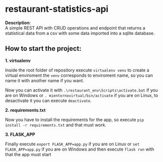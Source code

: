 

# restaurant-statistics-api

**Description**:  
A simple REST API with CRUD operations and endpoint that returns a statistical data from a csv with some data imported into a sqlite database.


## How to start the project:  

**1. virtualenv**  
  
Inside the root folder of repository execute `virtualenv venv` to create a virtual enviroment the `venv` corresponds to enviroment name, so you can name it with another name if you want.  
  
Now you can activate it with `.\restaurant_env\Scripts\activate.bat` if you are on Windows or `. mientornovirtual/bin/activate` if you are on Linux, to desactivate it you can execute `deactivate`.

**2. requirements.txt**  
  
Now you have to install the requirements for the app, so execute `pip install -r requirements.txt` and that must work.

**3. FLASK_APP**  
  
Finally execute `export FLASK_APP=app.py` if you are on Linux or `set FLASK_APP=app.py` if you are on Windows and then execute `flask run` with that the app must start
